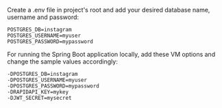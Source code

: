 Create a .env file in project's root and add your desired database name, username and password:  
```
POSTGRES_DB=instagram
POSTGRES_USERNAME=myuser
POSTGRES_PASSWORD=mypassword
```

For running the Spring Boot application locally, add these VM options and change the sample values accordingly:
```
-DPOSTGRES_DB=instagram
-DPOSTGRES_USERNAME=myuser
-DPOSTGRES_PASSWORD=mypassword
-DRAPIDAPI_KEY=mykey
-DJWT_SECRET=mysecret
```
